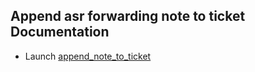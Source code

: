 ## Append asr forwarding note to ticket Documentation

* Launch [append_note_to_ticket](append_note_to_ticket.md)